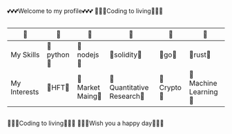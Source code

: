 ##
:two_hearts::two_hearts::two_hearts:Welcome to my profile:two_hearts::two_hearts::two_hearts:
:money_with_wings::money_with_wings::money_with_wings:Coding to living:money_with_wings::money_with_wings::money_with_wings:
##
| :prince:| :prince: |:prince: |:prince: |:prince: |:prince: |
| ------ | ------ |------ |------ |------ |------ |
|My Skills|:blossom:python:blossom:|:blossom:nodejs:blossom:|:blossom:solidity:blossom:|:blossom:go:blossom:|:blossom:rust:blossom:|
|My Interests|:tulip:HFT:tulip:|:tulip:Market Maing:tulip:|:tulip:Quantitative Research:tulip:|:tulip:Crypto:tulip:|:tulip:Machine Learning:tulip:|
##
:money_with_wings::money_with_wings::money_with_wings:Coding to living:money_with_wings::money_with_wings::money_with_wings:
:revolving_hearts::revolving_hearts::revolving_hearts:Wish you a happy day:revolving_hearts::revolving_hearts::revolving_hearts:
##
